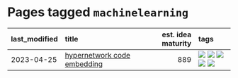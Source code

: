 # Pages tagged `machinelearning`

|last_modified|title|est. idea maturity|tags
|:---|:---|---:|:---|
|2023-04-25|[hypernetwork code embedding](../hypernetwork_embedding_for_code.md)|889|[![](https://img.shields.io/badge/tag-embeddings-5aa8d1)](../tags/embeddings.md) [![](https://img.shields.io/badge/tag-llm-1dc0d1)](../tags/llm.md) [![](https://img.shields.io/badge/tag-machinelearning-c34d1)](../tags/machinelearning.md) [![](https://img.shields.io/badge/tag-models-e33481)](../tags/models.md) [![](https://img.shields.io/badge/tag-nlp-8fb3d)](../tags/nlp.md)|